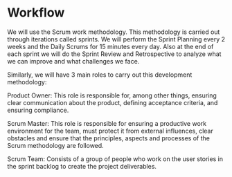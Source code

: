 # Workflow

We will use the Scrum work methodology. This methodology is carried out through iterations called sprints. We will perform the Sprint Planning every 2 weeks and the Daily Scrums for 15 minutes every day. Also at the end of each sprint we will do the Sprint Review and Retrospective to analyze what we can improve and what challenges we face.

Similarly, we will have 3 main roles to carry out this development methodology:

Product Owner: This role is responsible for, among other things, ensuring clear communication about the product, defining acceptance criteria, and ensuring compliance.

Scrum Master: This role is responsible for ensuring a productive work environment for the team, must protect it from external influences, clear obstacles and ensure that the principles, aspects and processes of the Scrum methodology are followed.

Scrum Team: Consists of a group of people who work on the user stories in the sprint backlog to create the project deliverables.
